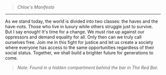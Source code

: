 >*Chloe's Manifesto*
----
As we stand today, the world is divided into two classes: the haves and the have-nots. Those who live in luxury while others struggle just to survive. But I say enough! It's time for a change. We must rise up against our oppressors and demand equality for all. Only then can we truly call ourselves free. Join me in this fight for justice and let us create a society where everyone has access to the same opportunities regardless of their social status. Together, we shall build a brighter future for generations to come.

>*Note: Found in a hidden compartment behind the bar in The Red Bar.*
